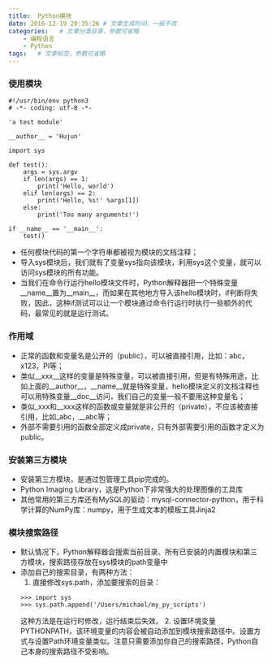 ```yaml
---
title:  Python模块
date: 2016-12-19 20:35:26 # 文章生成时间，一般不改
categories:   # 文章分类目录，参数可省略
    - 编程语言
    - Python
tags:   # 文章标签，参数可省略
---
```

### 使用模块
```
#!/usr/bin/env python3
# -*- coding: utf-8 -*-

'a test module'

__author__ = 'Hujun'

import sys

def test():
    args = sys.argv
    if len(args) == 1:
        print('Hello, world')
    elif len(args) == 2:
        print('Hello, %s!' %args[1])
    else:
        print('Too many arguments!')

if __name__ == '__main__':
    test()

```
* 任何模块代码的第一个字符串都被视为模块的文档注释；
* 导入sys模块后，我们就有了变量sys指向该模块，利用sys这个变量，就可以访问sys模块的所有功能。
* 当我们在命令行运行hello模块文件时，Python解释器把一个特殊变量\_\_name\_\_置为\_\_main\_\_，而如果在其他地方导入该hello模块时，if判断将失败，因此，这种if测试可以让一个模块通过命令行运行时执行一些额外的代码，最常见的就是运行测试。

### 作用域
* 正常的函数和变量名是公开的（public），可以被直接引用，比如：abc，x123，PI等；
* 类似\_\_xxx\_\_这样的变量是特殊变量，可以被直接引用，但是有特殊用途，比如上面的\_\_author\_\_，\_\_name\_\_就是特殊变量，hello模块定义的文档注释也可以用特殊变量\_\_doc\_\_访问，我们自己的变量一般不要用这种变量名；
* 类似\_xxx和\_\_xxx这样的函数或变量就是非公开的（private），不应该被直接引用，比如\_abc，\_\_abc等；
* 外部不需要引用的函数全部定义成private，只有外部需要引用的函数才定义为public。

### 安装第三方模块
* 安装第三方模块，是通过包管理工具pip完成的。
* Python Imaging Library，这是Python下非常强大的处理图像的工具库
* 其他常用的第三方库还有MySQL的驱动：mysql-connector-python，用于科学计算的NumPy库：numpy，用于生成文本的模板工具Jinja2

### 模块搜索路径
* 默认情况下，Python解释器会搜索当前目录、所有已安装的内置模块和第三方模块，搜索路径存放在sys模块的path变量中
* 添加自己的搜索目录，有两种方法：
	1. 直接修改sys.path，添加要搜索的目录：
	```
    >>> import sys
	>>> sys.path.append('/Users/michael/my_py_scripts')
    ```
    这种方法是在运行时修改，运行结束后失效。
	2. 设置环境变量PYTHONPATH，该环境变量的内容会被自动添加到模块搜索路径中。设置方式与设置Path环境变量类似。注意只需要添加你自己的搜索路径，Python自己本身的搜索路径不受影响。



















